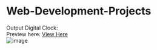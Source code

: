 
# Web-Development-Projects
Output Digital Clock:<br>
Preview here: [View Here](https://isudhanshu07.github.io/Web-Development-Projects/Digital%20Clock/) <br>
![image](https://user-images.githubusercontent.com/115497816/232593693-6fdf5f5e-a5ad-4e9b-91fa-ad9b45f4a8f3.png)

